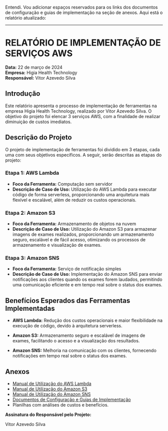 Entendi. Vou adicionar espaços reservados para os links dos documentos de configuração e guias de implementação na seção de anexos. Aqui está o relatório atualizado:

---

# RELATÓRIO DE IMPLEMENTAÇÃO DE SERVIÇOS AWS

**Data:** 22 de março de 2024  
**Empresa:** Higia Health Technology  
**Responsável:** Vitor Azevedo Silva

## Introdução

Este relatório apresenta o processo de implementação de ferramentas na empresa Higia Health Technology, realizado por Vitor Azevedo Silva. O objetivo do projeto foi elencar 3 serviços AWS, com a finalidade de realizar diminuição de custos imediatos.

## Descrição do Projeto

O projeto de implementação de ferramentas foi dividido em 3 etapas, cada uma com seus objetivos específicos. A seguir, serão descritas as etapas do projeto:

### Etapa 1: AWS Lambda
- **Foco da Ferramenta:** Computação sem servidor
- **Descrição de Caso de Uso:** Utilização do AWS Lambda para executar código de forma serverless, proporcionando uma arquitetura mais flexível e escalável, além de reduzir os custos operacionais.

### Etapa 2: Amazon S3
- **Foco da Ferramenta:** Armazenamento de objetos na nuvem
- **Descrição de Caso de Uso:** Utilização do Amazon S3 para armazenar imagens de exames realizados, proporcionando um armazenamento seguro, escalável e de fácil acesso, otimizando os processos de armazenamento e visualização de exames.

### Etapa 3: Amazon SNS
- **Foco da Ferramenta:** Serviço de notificação simples
- **Descrição de Caso de Uso:** Implementação do Amazon SNS para enviar notificações aos clientes quando os exames forem laudados, permitindo uma comunicação eficiente e em tempo real sobre o status dos exames.

## Benefícios Esperados das Ferramentas Implementadas

- **AWS Lambda:** Redução dos custos operacionais e maior flexibilidade na execução de código, devido à arquitetura serverless.
  
- **Amazon S3:** Armazenamento seguro e escalável de imagens de exames, facilitando o acesso e a visualização dos resultados.

- **Amazon SNS:** Melhoria na comunicação com os clientes, fornecendo notificações em tempo real sobre o status dos exames.

## Anexos

- [Manual de Utilização do AWS Lambda](link_para_manual_lambda)
- [Manual de Utilização do Amazon S3](link_para_manual_s3)
- [Manual de Utilização do Amazon SNS](link_para_manual_sns)
- [Documentos de Configuração e Guias de Implementação](link_para_documentos_configuracao)
- Planilhas com análises de custos e benefícios.

**Assinatura do Responsável pelo Projeto:**

Vitor Azevedo Silva

